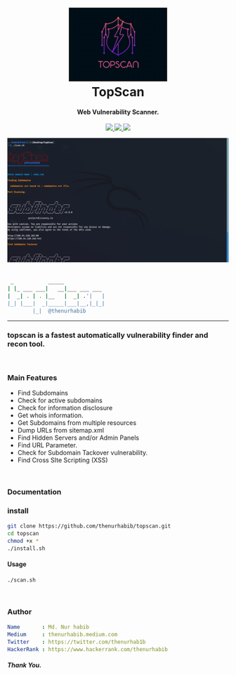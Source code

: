 <h1 align="center">
  <br>
  <a  href="https://github.com/thenurhabib/topscan"><img src="./img/logo.png" width="220px" border="2px" ></a>
  <br>
  TopScan
  <br>
</h1>

<h4 align="center">Web Vulnerability Scanner.</h4>

<p align="center">
  <a href="https://github.com/thenurhabib/topscan/releases">
    <img src="https://img.shields.io/github/release/thenurhabib/topscan.svg">
  </a>
  <a href="https://travis-ci.com/thenurhabib/topscan">
    <img src="https://img.shields.io/travis/com/thenurhabib/topscan.svg">
  </a>
  <a href="https://github.com/thenurhabib/topscan/issues?q=is%3Aissue+is%3Aclosed">
      <img src="https://img.shields.io/github/issues-closed-raw/thenurhabib/topscan.svg">
  </a>
</p>

![multiple xss](./img/ss1.png)


```bash
 
 _           _____
| |_ ___ ___|   __|___ ___ ___
|  _| . | . |__   |  _| .'|   |
|_| |___|  _|_____|___|__,|_|_|
        |_|  @thenurhabib 

```


<hr>

### topscan is a fastest automatically vulnerability finder and recon tool.

<br>

### Main Features
- Find Subdomains
- Check for active subdomains
- Check for information disclosure
- Get whois information.
- Get Subdomains from multiple resources
- Dump URLs from sitemap.xml
- Find Hidden Servers and/or Admin Panels
- Find URL Parameter.
- Check for Subdomain Tackover vulnerability.
- Find Cross SIte Scripting (XSS)


<br>


### Documentation
### install
```bash
git clone https://github.com/thenurhabib/topscan.git
cd topscan
chmod +x *
./install.sh
```


#### Usage
```bash
./scan.sh
```
<br>


### Author
```yaml
Name       : Md. Nur habib
Medium     : thenurhabib.medium.com
Twitter    : https://twitter.com/thenurhab1b
HackerRank : https://www.hackerrank.com/thenurhabib

```

##### Thank You.
